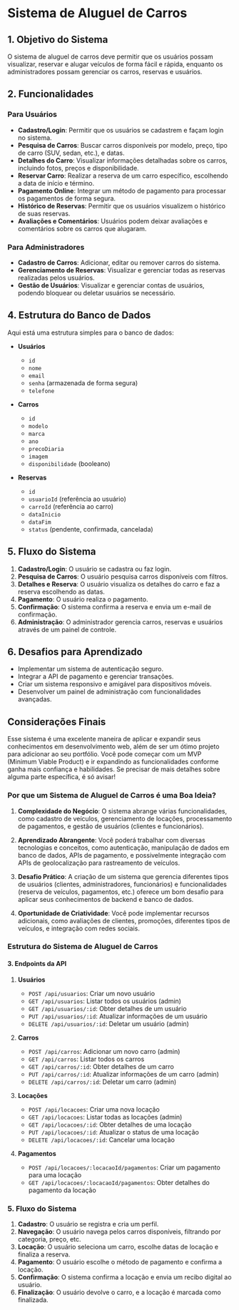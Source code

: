 
# Sistema de Aluguel de Carros

## 1. Objetivo do Sistema
O sistema de aluguel de carros deve permitir que os usuários possam visualizar, reservar e alugar veículos de forma fácil e rápida, enquanto os administradores possam gerenciar os carros, reservas e usuários.

## 2. Funcionalidades

### Para Usuários
- **Cadastro/Login**: Permitir que os usuários se cadastrem e façam login no sistema.
- **Pesquisa de Carros**: Buscar carros disponíveis por modelo, preço, tipo de carro (SUV, sedan, etc.), e datas.
- **Detalhes do Carro**: Visualizar informações detalhadas sobre os carros, incluindo fotos, preços e disponibilidade.
- **Reservar Carro**: Realizar a reserva de um carro específico, escolhendo a data de início e término.
- **Pagamento Online**: Integrar um método de pagamento para processar os pagamentos de forma segura.
- **Histórico de Reservas**: Permitir que os usuários visualizem o histórico de suas reservas.
- **Avaliações e Comentários**: Usuários podem deixar avaliações e comentários sobre os carros que alugaram.

### Para Administradores
- **Cadastro de Carros**: Adicionar, editar ou remover carros do sistema.
- **Gerenciamento de Reservas**: Visualizar e gerenciar todas as reservas realizadas pelos usuários.
- **Gestão de Usuários**: Visualizar e gerenciar contas de usuários, podendo bloquear ou deletar usuários se necessário.


## 4. Estrutura do Banco de Dados

Aqui está uma estrutura simples para o banco de dados:

- **Usuários**
  - `id`
  - `nome`
  - `email`
  - `senha` (armazenada de forma segura)
  - `telefone`
  
- **Carros**
  - `id`
  - `modelo`
  - `marca`
  - `ano`
  - `precoDiaria`
  - `imagem`
  - `disponibilidade` (booleano)

- **Reservas**
  - `id`
  - `usuarioId` (referência ao usuário)
  - `carroId` (referência ao carro)
  - `dataInicio`
  - `dataFim`
  - `status` (pendente, confirmada, cancelada)

## 5. Fluxo do Sistema

1. **Cadastro/Login**: O usuário se cadastra ou faz login.
2. **Pesquisa de Carros**: O usuário pesquisa carros disponíveis com filtros.
3. **Detalhes e Reserva**: O usuário visualiza os detalhes do carro e faz a reserva escolhendo as datas.
4. **Pagamento**: O usuário realiza o pagamento.
5. **Confirmação**: O sistema confirma a reserva e envia um e-mail de confirmação.
6. **Administração**: O administrador gerencia carros, reservas e usuários através de um painel de controle.

## 6. Desafios para Aprendizado
- Implementar um sistema de autenticação seguro.
- Integrar a API de pagamento e gerenciar transações.
- Criar um sistema responsivo e amigável para dispositivos móveis.
- Desenvolver um painel de administração com funcionalidades avançadas.

## Considerações Finais
Esse sistema é uma excelente maneira de aplicar e expandir seus conhecimentos em desenvolvimento web, além de ser um ótimo projeto para adicionar ao seu portfólio. Você pode começar com um MVP (Minimum Viable Product) e ir expandindo as funcionalidades conforme ganha mais confiança e habilidades. Se precisar de mais detalhes sobre alguma parte específica, é só avisar!


### **Por que um Sistema de Aluguel de Carros é uma Boa Ideia?**

1. **Complexidade do Negócio**: O sistema abrange várias funcionalidades, como cadastro de veículos, gerenciamento de locações, processamento de pagamentos, e gestão de usuários (clientes e funcionários).

2. **Aprendizado Abrangente**: Você poderá trabalhar com diversas tecnologias e conceitos, como autenticação, manipulação de dados em banco de dados, APIs de pagamento, e possivelmente integração com APIs de geolocalização para rastreamento de veículos.

3. **Desafio Prático**: A criação de um sistema que gerencia diferentes tipos de usuários (clientes, administradores, funcionários) e funcionalidades (reserva de veículos, pagamentos, etc.) oferece um bom desafio para aplicar seus conhecimentos de backend e banco de dados.

4. **Oportunidade de Criatividade**: Você pode implementar recursos adicionais, como avaliações de clientes, promoções, diferentes tipos de veículos, e integração com redes sociais.

### **Estrutura do Sistema de Aluguel de Carros**


#### **3. Endpoints da API**

1. **Usuários**
   - `POST /api/usuarios`: Criar um novo usuário
   - `GET /api/usuarios`: Listar todos os usuários (admin)
   - `GET /api/usuarios/:id`: Obter detalhes de um usuário
   - `PUT /api/usuarios/:id`: Atualizar informações de um usuário
   - `DELETE /api/usuarios/:id`: Deletar um usuário (admin)

2. **Carros**
   - `POST /api/carros`: Adicionar um novo carro (admin)
   - `GET /api/carros`: Listar todos os carros
   - `GET /api/carros/:id`: Obter detalhes de um carro
   - `PUT /api/carros/:id`: Atualizar informações de um carro (admin)
   - `DELETE /api/carros/:id`: Deletar um carro (admin)

3. **Locações**
   - `POST /api/locacoes`: Criar uma nova locação
   - `GET /api/locacoes`: Listar todas as locações (admin)
   - `GET /api/locacoes/:id`: Obter detalhes de uma locação
   - `PUT /api/locacoes/:id`: Atualizar o status de uma locação
   - `DELETE /api/locacoes/:id`: Cancelar uma locação

4. **Pagamentos**
   - `POST /api/locacoes/:locacaoId/pagamentos`: Criar um pagamento para uma locação
   - `GET /api/locacoes/:locacaoId/pagamentos`: Obter detalhes do pagamento da locação

### **5. Fluxo do Sistema**

1. **Cadastro**: O usuário se registra e cria um perfil.
2. **Navegação**: O usuário navega pelos carros disponíveis, filtrando por categoria, preço, etc.
3. **Locação**: O usuário seleciona um carro, escolhe datas de locação e finaliza a reserva.
4. **Pagamento**: O usuário escolhe o método de pagamento e confirma a locação.
5. **Confirmação**: O sistema confirma a locação e envia um recibo digital ao usuário.
6. **Finalização**: O usuário devolve o carro, e a locação é marcada como finalizada.


